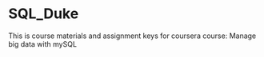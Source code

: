 # SQL_Duke
This is course materials and assignment keys for coursera course: Manage big data with mySQL
